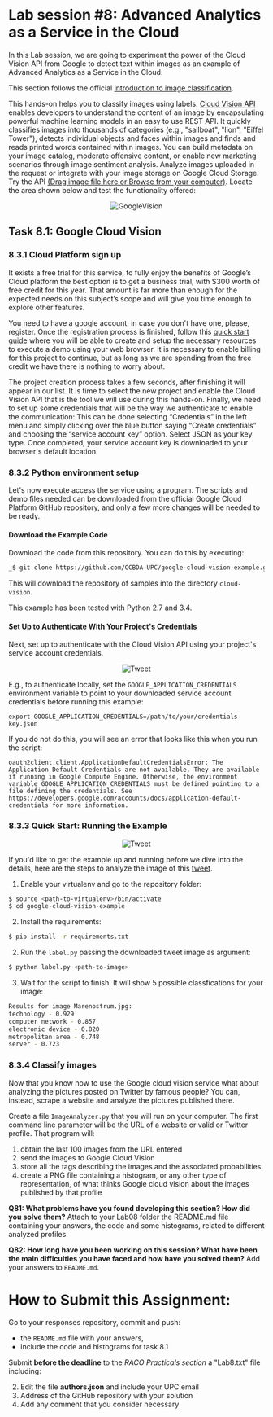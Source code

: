 # Lab session #8: Advanced Analytics as a Service in the Cloud

In this Lab session, we are going to experiment the power of the Cloud Vision API from Google to detect text within images as an example of Advanced Analytics as a Service in the Cloud.

This section follows the official [introduction to image classification]( https://cloud.google.com/vision/docs/detecting-labels).

This hands-on helps you to classify images using labels. [Cloud Vision API](https://cloud.google.com/vision/) enables developers to understand the content of an image by encapsulating powerful machine learning models in an easy to use REST API. It quickly classifies images into thousands of categories (e.g., "sailboat", "lion", "Eiffel Tower"), detects individual objects and faces within images and finds and reads printed words contained within images. You can build metadata on your image catalog, moderate offensive content, or enable new marketing scenarios through image sentiment analysis. Analyze images uploaded in the request or integrate with your image storage on Google Cloud Storage. Try the API [(Drag image file here or Browse from your computer)](https://cloud.google.com/vision/). Locate the area shown below and test the functionality offered:

<p align="center"><img src="./images/Lab10-GoogleVision.png" alt="GoogleVision" title="GoogleVision"/></p>

<a name="Tasks81"/>

## Task 8.1:  Google Cloud Vision


### 8.3.1 Cloud Platform sign up
It exists a free trial for this service, to fully enjoy the benefits of Google’s Cloud platform the best option is to get a business trial, with $300 worth of free credit for this year. That amount is far more than enough for the expected needs on this subject’s scope and will give you time enough to explore other features.

You need to have a google account, in case you don't have one, please, register.
Once the registration process is finished, follow this [quick start guide]( https://cloud.google.com/vision/docs/quickstart) where you will be able to create and setup the necessary resources to execute a demo using your web browser. It is necessary to enable billing for this project to continue, but as long as we are spending from the free credit we have there is nothing to worry about.

The project creation process takes a few seconds, after finishing it will appear in our list. It is time to select the new project and enable the Cloud Vision API that is the tool we will use during this hands-on. Finally, we need to set up some credentials that will be the way we authenticate to enable the communication: This can be done selecting “Credentials” in the left menu and simply clicking over the blue button saying “Create credentials” and choosing the “service account key” option.  Select JSON as your key type. Once completed, your service account key is downloaded to your browser's default location.

### 8.3.2 Python environment setup

Let's now execute access the service using a program. The scripts and demo files needed can be downloaded from the official Google Cloud Platform GitHub repository, and only a few more changes will be needed to be ready.

#### Download the Example Code
Download the code from this repository. You can do this by executing:

```bash
_$ git clone https://github.com/CCBDA-UPC/google-cloud-vision-example.git cloud-vision
```

This will download the repository of samples into the directory
`cloud-vision`.

This example has been tested with Python 2.7 and 3.4.

#### Set Up to Authenticate With Your Project's Credentials

Next, set up to authenticate with the Cloud Vision API using your project's
service account credentials.

<p align="center"><img src="./images/Lab10-account.png" alt="Tweet" title="Tweet"/></p>

E.g., to authenticate locally, set the `GOOGLE_APPLICATION_CREDENTIALS` environment variable to point to your
downloaded service account credentials before running this example:

```export GOOGLE_APPLICATION_CREDENTIALS=/path/to/your/credentials-key.json```

If you do not do this, you will see an error that looks like this when
you run the script:

```
oauth2client.client.ApplicationDefaultCredentialsError: The Application Default Credentials are not available. They are available if running in Google Compute Engine. Otherwise, the environment variable GOOGLE_APPLICATION_CREDENTIALS must be defined pointing to a file defining the credentials. See https://developers.google.com/accounts/docs/application-default-credentials for more information.
```


### 8.3.3 Quick Start: Running the Example

<p align="center"><img src="./images/Lab10-Tweet-MN.png" alt="Tweet" title="Tweet"/></p>


If you'd like to get the example up and running before we dive into the
details, here are the steps to analyze the image of this [tweet](https://twitter.com/angeltoribio/status/963048129569443841).

1. Enable your virtualenv and go to the repository folder:
```bash
$ source <path-to-virtualenv>/bin/activate
$ cd google-cloud-vision-example
```

2. Install the requirements:
```bash
$ pip install -r requirements.txt
```

2. Run the `label.py` passing the downloaded tweet image as argument:
```bash
$ python label.py <path-to-image>
```

3. Wait for the script to finish. It will show 5 possible classfications for your image:
```bash
Results for image Marenostrum.jpg:
technology - 0.929
computer network - 0.857
electronic device - 0.820
metropolitan area - 0.748
server - 0.723
```

### 8.3.4 Classify images

Now that you know how to use the Google cloud vision service what about analyzing the pictures posted on Twitter by famous people? You can, instead, scrape a website and analyze the pictures published there.

Create a file `ImageAnalyzer.py` that you will run on your computer. The first command line parameter will be the URL of a website or valid or Twitter profile. That program will:

1. obtain the last 100 images from the URL entered
2. send the images to Google Cloud Vision
3. store all the tags describing the images and the associated probabilities
4. create a PNG file containing a histogram, or any other type of representation, of what thinks Google cloud vision about the images published by that profile

**Q81: What problems have you found developing this section? How did you solve them?** Attach to your Lab08 folder the README.md file containing your answers, the code and some histograms, related to different analyzed profiles.

**Q82: How long have you been working on this session? What have been the main difficulties you have faced and how have you solved them?** Add your answers to `README.md`.

# How to Submit this Assignment:

Go to your responses repository, commit and push:
- the `README.md` file with your answers,
- include the code and histograms for task 8.1


Submit **before the deadline** to the *RACO Practicals section* a "Lab8.txt" file including:


2. Edit the file **authors.json** and include your UPC email
3. Address of the GitHub repository with your solution
4. Add any comment that you consider necessary

